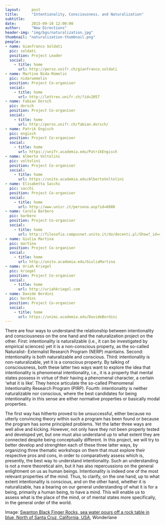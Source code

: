 ```yaml
---
layout:     post
title:      "Intentionality, Consciousness, and Naturalization"
subtitle:   
date:       2015-09-10 12:00:00
author:     "New Directions"
header-img: "img/bgs/naturalization.jpg"
thumbnail: "naturalization-thumbnail.png"
people:
- name: Gianfranco Soldati
  pic: soldati
  position: Project Leader
  social:
    - title: home
      url: http://perso.unifr.ch/gianfranco.soldati
- name: Martine Nida-Rümelin
  pic: nidaruemelin
  position: Project Co-organiser
  social:
    - title: home
      url: http://lettres.unifr.ch/?id=2057
- name: Fabian Dorsch
  pic: dorsch
  position: Project Co-organiser
  social:
    - title: home
      url: http://perso.unifr.ch/fabian.dorsch/
- name: Patrik Engisch
  pic: engisch
  position: Project Co-organiser
  social:
    - title: home
      url: https://unifr.academia.edu/PatrikEngisch
- name: Alberto Voltolini
  pic: voltolini
  position: Project Co-organiser
  social:
    - title: home
      url: https://unito.academia.edu/AlbertoVoltolini
- name: Elisabetta Sacchi
  pic: sacchi
  position: Project Co-organiser
  social:
    - title: home
      url: http://www.unisr.it/persona.asp?id=6088
- name: Carola Barbero
  pic: barbero
  position: Project Co-organiser
  social:
    - title: home
      url: http://filosofia.campusnet.unito.it/do/docenti.pl/Show?_id=cabarber
- name: Giulia Martina
  pic: martina
  position: Project Co-organiser
  social:
    - title: home
      url: http://unito.academia.edu/GiuliaMartina
- name: Uriah Kriegel
  pic: kriegel
  position: Project Co-organiser
  social:
    - title: home
      url: http://uriahkriegel.com
- name: Davide Bordini
  pic: bordini
  position: Project Co-organiser
  social:
    - title: home
      url: https://unimi.academia.edu/DavideBordini
---
```


There are four ways to understand the relationship between intentionality and consciousness on the one hand and the naturalization project on the other. First: intentionality is naturalizable (i.e., it can be investigated by empirical sciences) yet it is a non-conscious property, as the so-called Naturalist- Externalist Research Program (NERP) maintains. Second: intentionality is both naturalizable and conscious. Third: intentionality is non-naturalizable, yet it is a conscious property. By talking of consciousness, both these latter two ways want to explore the idea that intentionality is phenomenal intentionality, i.e., it is a property that mental states possess in virtue of their having a phenomenal character, a certain ‘what it is like’. They hence articulate the so-called Phenomenal Intentionality Research Program (PIRP). Fourth: intentionality is neither naturalizable nor conscious, where the best candidates for being intentionality in this sense are either normative properties or basically modal properties.

The first way has hitherto proved to be unsuccessful, either because no utterly convincing theory within such a program has been found or because the program has some principled problems. Yet the latter three ways are well alive and kicking. However, not only have they not been properly tested and developed yet, but one must also understand up to what extent they are connected despite being conceptually different. In this project, we will try to better develop and strenghten each of these three latter ways, by organizing three thematic workshops on them that must explore their respective pros and cons, in order to comparatively assess which is, presently, the best way to understand intentionality. Such an understanding is not a mere theoretical aim, but it has also repercussions on the general enlightment on us as human beings. Intentionality is indeed one of the most relevant properties of the mind. Thus, to clarify, on the one hand, up to what extent intentionality is conscious, and on the other hand, whether it is naturalizable, has a bearing on our general understanding of what it is for a being, primarily a human being, to have a mind. This will enable us to assess what is the place of the mind, or of mental states more specifically, in the general order of the world.

<span class="caption text-muted">Image: 
<a href="https://www.flickr.com/photos/wonderlane/3854777821/" target="_blank">Swanton Black Finger Rocks, sea water pours off a rock table in blue, North of Santa Cruz, California, USA</a>, Wonderlane</span>